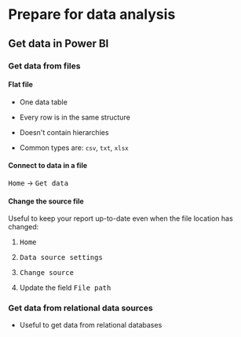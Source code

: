 # Prepare for data analysis

## Get data in Power BI

### Get data from files

#### Flat file

- One data table

- Every row is in the same structure

- Doesn't contain hierarchies

- Common types are: `csv`, `txt`, `xlsx`

#### Connect to data in a file

<kbd>Home</kbd> -> <kbd>Get data</kbd>

#### Change the source file

Useful to keep your report up-to-date even when the file location has changed:

1. <kbd>Home</kbd>

2. <kbd>Data source settings</kbd>

3. <kbd>Change source</kbd>

4. Update the field <kbd>File path</kbd>

### Get data from relational data sources

- Useful to get data from relational databases
